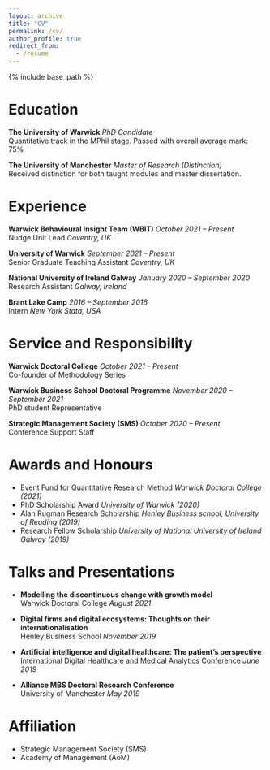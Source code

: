 ```yaml
---
layout: archive
title: "CV"
permalink: /cv/
author_profile: true
redirect_from:
  - /resume
---
```


{% include base_path %}

# Education

**The University of Warwick** *PhD Candidate*  
Quantitative track in the MPhil stage. Passed with overall average mark: 75%

**The University of Manchester** *Master of Research (Distinction)*  
Received distinction for both taught modules and master dissertation.

# Experience

**Warwick Behavioural Insight Team (WBIT)** *October 2021 – Present*  
Nudge Unit Lead *Coventry, UK*

**University of Warwick** *September 2021 – Present*  
Senior Graduate Teaching Assistant *Coventry, UK*

**National University of Ireland Galway** *January 2020 – September 2020*  
Research Assistant *Galway, Ireland*

**Brant Lake Camp** *2016 – September 2016*  
Intern *New York Stata, USA*

# Service and Responsibility

**Warwick Doctoral College** *October 2021 – Present*  
Co-founder of Methodology Series 

**Warwick Business School Doctoral Programme** *November 2020 – September 2021*  
PhD student Representative

**Strategic Management Society (SMS)** *October 2020 – Present*  
Conference Support Staff

# Awards and Honours 
 
* Event Fund for Quantitative Research Method *Warwick Doctoral College (2021)*
* PhD Scholarship Award *University of Warwick (2020)*
* Alan Rugman Research Scholarship *Henley Business school, University of Reading (2019)*
* Research Fellow Scholarship *University of National University of Ireland Galway (2019)*

# Talks and Presentations

* **Modelling the discontinuous change with growth model**  
Warwick Doctoral College *August 2021*

* **Digital firms and digital ecosystems: Thoughts on their internationalisation**  
Henley Business School *November 2019*

* **Artificial intelligence and digital healthcare: The patient’s perspective**  
International Digital Healthcare and Medical Analytics Conference *June 2019*

* **Alliance MBS Doctoral Research Conference**  
University of Manchester *May 2019*


# Affiliation 
* Strategic Management Society (SMS)
* Academy of Management (AoM) 


